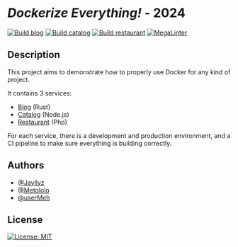# *Dockerize Everything!* - 2024

[![Build blog](https://github.com/Jayllyz/dockerize-project/actions/workflows/build-blog.yml/badge.svg)](https://github.com/Jayllyz/dockerize-project/actions/workflows/build-blog.yml)
[![Build catalog](https://github.com/Jayllyz/dockerize-project/actions/workflows/build-catalog.yml/badge.svg)](https://github.com/Jayllyz/dockerize-project/actions/workflows/build-catalog.yml)
[![Build restaurant](https://github.com/Jayllyz/dockerize-project/actions/workflows/build-restau.yml/badge.svg)](https://github.com/Jayllyz/dockerize-project/actions/workflows/build-restau.yml)
[![MegaLinter](https://github.com/Jayllyz/dockerize-project/actions/workflows/mega-linter.yml/badge.svg)](https://github.com/Jayllyz/dockerize-project/actions/workflows/mega-linter.yml)

## Description

This project aims to demonstrate how to properly use Docker for any kind of project.

It contains 3 services:

- [Blog](./blog) (Rust)
- [Catalog](./tv-shows-catalog) (Node.js)
- [Restaurant](./restaurant-website) (Php)

For each service, there is a development and production environment, and a CI pipeline to make sure everything is building correctly.

## Authors

- [@Jayllyz](https://www.github.com/Jayllyz)
- [@Metololo](https://www.github.com/Metololo)
- [@userMeh](https://www.github.com/userMeh)

## License

[![License: MIT](https://img.shields.io/badge/License-MIT-yellow.svg)](https://opensource.org/licenses/MIT)
